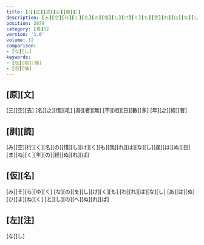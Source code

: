 ```yaml
---
title: [（][正][述][心][緒][）]
description: [み][空][行][く][名][の][惜][し][け][く][も][我][れ][は][な][し][逢][は][ぬ][日][ま][ね][く][年][の][経][ぬ][れ][ば]
position: 2879
category: [巻]12
version: '1.0'
volume: 12
comparison:
- [な][し]
keywords:
- [尫][柜][蹋]
- [恋][情]
---
```


## [原][文]

[三][空][去] [名][之][惜][毛] [吾][者][無] [不][相][日][數][多] [年][之][經][者]

## [訓][読]

[み][空][行][く][名][の][惜][し][け][く][も][我][れ][は][な][し][逢][は][ぬ][日][ま][ね][く][年][の][経][ぬ][れ][ば]

## [仮][名]

[み][そ][ら][ゆ][く] [な][の][を][し][け][く][も] [わ][れ][は][な][し] [あ][は][ぬ][ひ][ま][ね][く] [と][し][の][へ][ぬ][れ][ば]

## [左][注]

[な][し]
